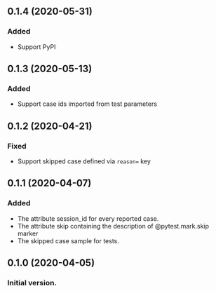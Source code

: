 ## 0.1.4 (2020-05-31)
### Added
 - Support PyPI


## 0.1.3 (2020-05-13)
### Added
 - Support case ids imported from test parameters


## 0.1.2 (2020-04-21)
### Fixed
 - Support skipped case defined via `reason=` key 


## 0.1.1 (2020-04-07)
### Added
 - The attribute session_id for every reported case.
 - The attribute skip containing the description of @pytest.mark.skip marker
 - The skipped case sample for tests. 


## 0.1.0 (2020-04-05)
### Initial version.
